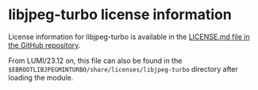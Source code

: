 # libjpeg-turbo license information

License information for libjpeg-turbo is available in the
[LICENSE.md file in the GitHub repository](https://github.com/libjpeg-turbo/libjpeg-turbo/blob/main/LICENSE.md).

From LUMI/23.12 on, this file can also be found in the
`$EBROOTLIBJPEGMINTURBO/share/licenses/libjpeg-turbo` directory after loading the module.

